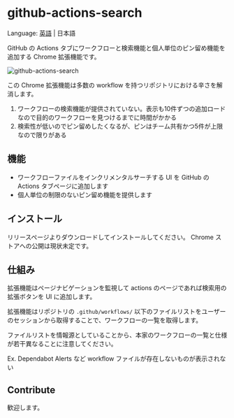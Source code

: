 # github-actions-search

Language: [英語](./README.md) | 日本語

GitHub の Actions タブにワークフローと検索機能と個人単位のピン留め機能を追加する Chrome 拡張機能です。

![github-actions-search](https://github.com/user-attachments/assets/d543c3a2-0c43-4c06-af73-4cfe02e1f04a)

この Chrome 拡張機能は多数の workflow を持つリポジトリにおける辛さを解消します。

1. ワークフローの検索機能が提供されていない。表示も10件ずつの追加ロードなので目的のワークフローを見つけるまでに時間がかかる
2. 検索性が低いのでピン留めしたくなるが、ピンはチーム共有かつ5件が上限なので限りがある

## 機能

- ワークフローファイルをインクリメンタルサーチする UI を GitHub の Actions タブページに追加します
- 個人単位の制限のないピン留め機能を提供します

## インストール

リリースページよりダウンロードしてインストールしてください。
Chrome ストアへの公開は現状未定です。

## 仕組み

拡張機能はページナビゲーションを監視して actions のページであれば検索用の拡張ボタンを UI に追加します。

拡張機能はリポジトリの `.github/workflows/` 以下のファイルリストをユーザーのセッションから取得することで、ワークフローの一覧を取得します。

ファイルリストを情報源としていることから、本家のワークフローの一覧と仕様が若干異なることに注意してください。

Ex. Dependabot Alerts など workflow ファイルが存在しないものが表示されない

## Contribute

歓迎します。
